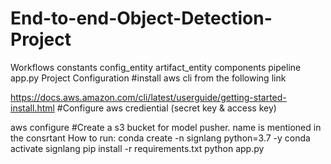 # End-to-end-Object-Detection-Project

Workflows
constants
config_entity
artifact_entity
components
pipeline
app.py
Project Configuration
#install aws cli from the following link

https://docs.aws.amazon.com/cli/latest/userguide/getting-started-install.html
#Configure aws crediential (secret key & access key)

aws configure
#Create a s3 bucket for model pusher. name is mentioned in the consrtant
How to run:
conda create -n signlang python=3.7 -y
conda activate signlang
pip install -r requirements.txt
python app.py